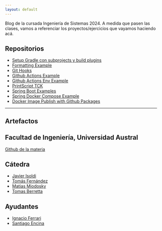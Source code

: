 ```yaml
---
layout: default
---
```


Blog de la cursada Ingeniería de Sistemas 2024. A medida que pasen las clases, vamos a referenciar los proyectos/ejercicios que vayamos haciendo acá.

## Repositorios

- [Setup Gradle con subprojects y build plugins](https://github.com/austral-ingsis/gradle-basic)
- [Formatting Example](https://github.com/austral-ingsis/formatting-example)
- [Git Hooks](https://github.com/austral-ingsis/git-hooks)
- [Github Actions Example](https://github.com/austral-ingsis/ci-cd-library)
- [Github Actions Env Example](https://github.com/austral-ingsis/github-actions-env-example)
- [PrintScript TCK](https://github.com/austral-ingsis/printscript-tck)
- [Spring Boot Examples](https://github.com/austral-ingsis/spring-boot-starter)
- [Spring Docker Compose Example](https://github.com/austral-ingsis/spring-docker-compose-example)
- [Docker Image Publish with Github Packages](https://github.com/austral-ingsis/docker-packages)

<!--


- [Demo de Redis Streams](https://github.com/austral-ingsis/class-redis-streams)
- [UI Snippet Searcher](https://github.com/austral-ingsis/snippet-searcher-ui)
- [Demo Reverse Proxy](https://github.com/austral-ingsis/nginx-docker)
- [Spring Boot Datadog](https://github.com/austral-ingsis/spring-boot-datadog) 

-->

---

## Artefactos
<!-- 
- [Redis Streams Helper Library](https://github.com/austral-ingsis/class-redis-streams/packages/1863591):
    - [Source](https://github.com/austral-ingsis/class-redis-streams/tree/main/lib)
-->

## Facultad de Ingeniería, Universidad Austral

[Github de la materia](https://github.com/austral-ingsis)

## Cátedra

* [Javier Isoldi](https://github.com/jisoldi)
* [Tomás Fernández](https://github.com/tomsfernandez)
* [Matias Miodosky](https://github.com/matiasmiodosky)
* [Tomas Berretta](https://github.com/tomasberretta)

## Ayudantes
* [Ignacio Ferrari](https://github.com/nachoferra1894)
* [Santiago Encina](https://github.com/sencina)
